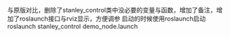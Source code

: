 与原版对比，删除了stanley_control类中没必要的变量与函数，增加了备注，增加了roslaunch接口与rviz显示，方便调参
启动的时候使用roslaunch启动  roslaunch stanley_control demo_node.launch